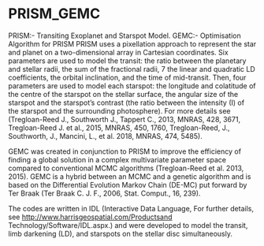 # PRISM_GEMC
PRISM:- Transiting Exoplanet and Starspot Model. GEMC:-  Optimisation Algorithm for PRISM
PRISM uses a pixellation approach to represent the star and planet on a two-dimensional array in Cartesian coordinates. Six parameters are used to model the transit: the ratio between the planetary and stellar radii, the sum of the fractional radii, 7 the linear and quadratic LD coefficients, the orbital inclination, and the time of mid-transit. Then, four parameters are used to model each starspot: the longitude and colatitude of the centre of the starspot on the stellar surface, the angular size of the starspot and the starspot’s contrast (the ratio between the intensity (I) of the starspot and the surrounding photosphere). For more details see (Tregloan-Reed J., Southworth J., Tappert C., 2013, MNRAS, 428, 3671, Tregloan-Reed J. et al., 2015, MNRAS, 450, 1760, Tregloan-Reed, J., Southworth, J., Mancini, L., et al. 2018, MNRAS, 474, 5485).

GEMC was created in conjunction to PRISM to improve the efficiency of finding a global solution in a complex multivariate parameter space compared to conventional MCMC algorithms (Tregloan-Reed et al. 2013, 2015). GEMC is a hybrid between an MCMC and a genetic algorithm and is based on the Differential Evolution Markov Chain (DE-MC) put forward by Ter Braak (Ter Braak C. J. F., 2006, Stat. Comput., 16, 239).

The codes are written in IDL (Interactive Data Language, For further details, see http://www.harrisgeospatial.com/Productsand
Technology/Software/IDL.aspx.) and were developed to model the transit, limb darkening (LD), and starspots on the stellar disc simultaneously.
